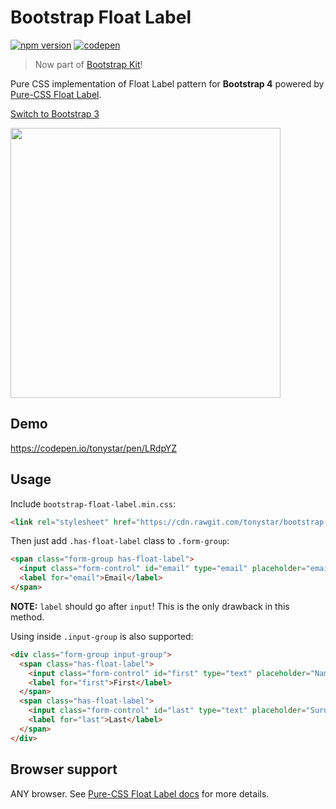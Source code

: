 Bootstrap Float Label
=====================

[![npm version](https://img.shields.io/npm/v/bootstrap-float-label.svg)](https://www.npmjs.com/package/bootstrap-float-label)
[![codepen](https://img.shields.io/badge/code-pen-d3d3d3.svg)](https://codepen.io/tonystar/pen/LRdpYZ)

> Now part of [Bootstrap Kit](https://bootstrap-kit.highweb.tech/)!

Pure CSS implementation of Float Label pattern for **Bootstrap 4** powered by [Pure-CSS Float Label](https://github.com/tonystar/float-label-css).

[Switch to Bootstrap 3](https://github.com/tonystar/bootstrap-float-label/tree/v3-dev)

<img src="https://cdn.rawgit.com/tonystar/bootstrap-float-label/aced600/bootstrap-float-label.png" width="432"/>


## Demo

https://codepen.io/tonystar/pen/LRdpYZ


## Usage

Include `bootstrap-float-label.min.css`:
```html
<link rel="stylesheet" href="https://cdn.rawgit.com/tonystar/bootstrap-float-label/v4.0.0/dist/bootstrap-float-label.min.css"/>
```

Then just add `.has-float-label` class to `.form-group`:
```html
<span class="form-group has-float-label">
  <input class="form-control" id="email" type="email" placeholder="email@example.com"/>
  <label for="email">Email</label>
</span>
```

**NOTE:** `label` should go after `input`! This is the only drawback in this method.

Using inside `.input-group` is also supported:
```html
<div class="form-group input-group">
  <span class="has-float-label">
    <input class="form-control" id="first" type="text" placeholder="Name"/>
    <label for="first">First</label>
  </span>
  <span class="has-float-label">
    <input class="form-control" id="last" type="text" placeholder="Surname"/>
    <label for="last">Last</label>
  </span>
</div>
```


## Browser support

ANY browser. See [Pure-CSS Float Label docs](https://github.com/tonystar/float-label-css#browser-support) for more details.
